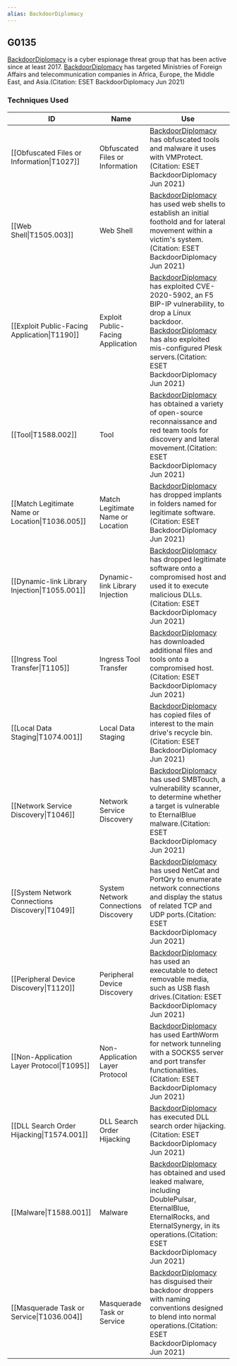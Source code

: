 ```yaml
---
alias: BackdoorDiplomacy
---
```


## G0135

[BackdoorDiplomacy](https://attack.mitre.org/groups/G0135) is a cyber espionage threat group that has been active since at least 2017. [BackdoorDiplomacy](https://attack.mitre.org/groups/G0135) has targeted Ministries of Foreign Affairs and telecommunication companies in Africa, Europe, the Middle East, and Asia.(Citation: ESET BackdoorDiplomacy Jun 2021)


### Techniques Used

| ID | Name | Use |
| --- | --- | --- |
| [[Obfuscated Files or Information\|T1027]] | Obfuscated Files or Information | [BackdoorDiplomacy](https://attack.mitre.org/groups/G0135) has obfuscated tools and malware it uses with VMProtect.(Citation: ESET BackdoorDiplomacy Jun 2021) |
| [[Web Shell\|T1505.003]] | Web Shell | [BackdoorDiplomacy](https://attack.mitre.org/groups/G0135) has used web shells to establish an initial foothold and for lateral movement within a victim's system.(Citation: ESET BackdoorDiplomacy Jun 2021) |
| [[Exploit Public-Facing Application\|T1190]] | Exploit Public-Facing Application | [BackdoorDiplomacy](https://attack.mitre.org/groups/G0135) has exploited CVE-2020-5902, an F5 BIP-IP vulnerability, to drop a Linux backdoor. [BackdoorDiplomacy](https://attack.mitre.org/groups/G0135) has also exploited mis-configured Plesk servers.(Citation: ESET BackdoorDiplomacy Jun 2021) |
| [[Tool\|T1588.002]] | Tool | [BackdoorDiplomacy](https://attack.mitre.org/groups/G0135) has obtained a variety of open-source reconnaissance and red team tools for discovery and lateral movement.(Citation: ESET BackdoorDiplomacy Jun 2021) |
| [[Match Legitimate Name or Location\|T1036.005]] | Match Legitimate Name or Location | [BackdoorDiplomacy](https://attack.mitre.org/groups/G0135) has dropped implants in folders named for legitimate software.(Citation: ESET BackdoorDiplomacy Jun 2021) |
| [[Dynamic-link Library Injection\|T1055.001]] | Dynamic-link Library Injection | [BackdoorDiplomacy](https://attack.mitre.org/groups/G0135) has dropped legitimate software onto a compromised host and used it to execute malicious DLLs.(Citation: ESET BackdoorDiplomacy Jun 2021) |
| [[Ingress Tool Transfer\|T1105]] | Ingress Tool Transfer | [BackdoorDiplomacy](https://attack.mitre.org/groups/G0135) has downloaded additional files and tools onto a compromised host.(Citation: ESET BackdoorDiplomacy Jun 2021) |
| [[Local Data Staging\|T1074.001]] | Local Data Staging | [BackdoorDiplomacy](https://attack.mitre.org/groups/G0135) has copied files of interest to the main drive's recycle bin.(Citation: ESET BackdoorDiplomacy Jun 2021) |
| [[Network Service Discovery\|T1046]] | Network Service Discovery | [BackdoorDiplomacy](https://attack.mitre.org/groups/G0135) has used SMBTouch, a vulnerability scanner, to determine whether a target is vulnerable to EternalBlue malware.(Citation: ESET BackdoorDiplomacy Jun 2021) |
| [[System Network Connections Discovery\|T1049]] | System Network Connections Discovery | [BackdoorDiplomacy](https://attack.mitre.org/groups/G0135) has used NetCat and PortQry  to enumerate network connections and display the status of related TCP and UDP ports.(Citation: ESET BackdoorDiplomacy Jun 2021) |
| [[Peripheral Device Discovery\|T1120]] | Peripheral Device Discovery | [BackdoorDiplomacy](https://attack.mitre.org/groups/G0135) has used an executable to detect removable media, such as USB flash drives.(Citation: ESET BackdoorDiplomacy Jun 2021) |
| [[Non-Application Layer Protocol\|T1095]] | Non-Application Layer Protocol | [BackdoorDiplomacy](https://attack.mitre.org/groups/G0135) has used EarthWorm for network tunneling with a SOCKS5 server and port transfer functionalities.(Citation: ESET BackdoorDiplomacy Jun 2021) |
| [[DLL Search Order Hijacking\|T1574.001]] | DLL Search Order Hijacking | [BackdoorDiplomacy](https://attack.mitre.org/groups/G0135) has executed DLL search order hijacking.(Citation: ESET BackdoorDiplomacy Jun 2021) |
| [[Malware\|T1588.001]] | Malware | [BackdoorDiplomacy](https://attack.mitre.org/groups/G0135) has obtained and used leaked malware, including DoublePulsar, EternalBlue, EternalRocks, and EternalSynergy, in its operations.(Citation: ESET BackdoorDiplomacy Jun 2021) |
| [[Masquerade Task or Service\|T1036.004]] | Masquerade Task or Service | [BackdoorDiplomacy](https://attack.mitre.org/groups/G0135) has disguised their backdoor droppers with naming conventions designed to blend into normal operations.(Citation: ESET BackdoorDiplomacy Jun 2021) |
